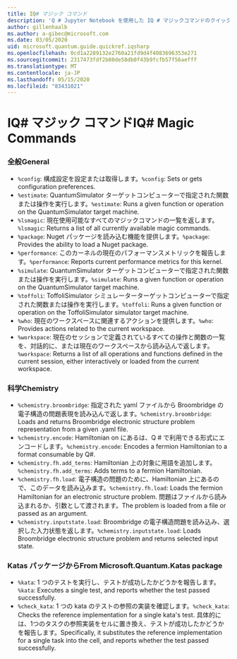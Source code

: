 ```yaml
---
title: IQ# マジック コマンド
description: 'Q # Jupyter Notebook を使用した IQ # マジックコマンドのクイックリファレンスページ'
author: gillenhaalb
ms.author: a-gibec@microsoft.com
ms.date: 03/05/2020
uid: microsoft.quantum.guide.quickref.iqsharp
ms.openlocfilehash: 0cd1a2289132e2760a21fd9d4f4083696353e271
ms.sourcegitcommit: 2317473fdf2b80de58db0f43b9fcfb57f56aefff
ms.translationtype: MT
ms.contentlocale: ja-JP
ms.lasthandoff: 05/15/2020
ms.locfileid: "83431021"
---
```

# <a name="iq-magic-commands"></a><span data-ttu-id="b5624-103">IQ# マジック コマンド</span><span class="sxs-lookup"><span data-stu-id="b5624-103">IQ# Magic Commands</span></span>

### <a name="general"></a><span data-ttu-id="b5624-104">全般</span><span class="sxs-lookup"><span data-stu-id="b5624-104">General</span></span>

- <span data-ttu-id="b5624-105">`%config`: 構成設定を設定または取得します。</span><span class="sxs-lookup"><span data-stu-id="b5624-105">`%config`: Sets or gets configuration preferences.</span></span>
- <span data-ttu-id="b5624-106">`%estimate`: QuantumSimulator ターゲットコンピューターで指定された関数または操作を実行します。</span><span class="sxs-lookup"><span data-stu-id="b5624-106">`%estimate`: Runs a given function or operation on the QuantumSimulator target machine.</span></span>
- <span data-ttu-id="b5624-107">`%lsmagic`: 現在使用可能なすべてのマジックコマンドの一覧を返します。</span><span class="sxs-lookup"><span data-stu-id="b5624-107">`%lsmagic`: Returns a list of all currently available magic commands.</span></span>
- <span data-ttu-id="b5624-108">`%package`: Nuget パッケージを読み込む機能を提供します。</span><span class="sxs-lookup"><span data-stu-id="b5624-108">`%package`: Provides the ability to load a Nuget package.</span></span>
- <span data-ttu-id="b5624-109">`%performance`: このカーネルの現在のパフォーマンスメトリックを報告します。</span><span class="sxs-lookup"><span data-stu-id="b5624-109">`%performance`: Reports current performance metrics for this kernel.</span></span>
- <span data-ttu-id="b5624-110">`%simulate`: QuantumSimulator ターゲットコンピューターで指定された関数または操作を実行します。</span><span class="sxs-lookup"><span data-stu-id="b5624-110">`%simulate`: Runs a given function or operation on the QuantumSimulator target machine.</span></span>
- <span data-ttu-id="b5624-111">`%toffoli`: ToffoliSimulator シミュレーターターゲットコンピューターで指定された関数または操作を実行します。</span><span class="sxs-lookup"><span data-stu-id="b5624-111">`%toffoli`: Runs a given function or operation on the ToffoliSimulator simulator target machine.</span></span>
- <span data-ttu-id="b5624-112">`%who`: 現在のワークスペースに関連するアクションを提供します。</span><span class="sxs-lookup"><span data-stu-id="b5624-112">`%who`: Provides actions related to the current workspace.</span></span>
- <span data-ttu-id="b5624-113">`%workspace`: 現在のセッションで定義されているすべての操作と関数の一覧を、対話的に、または現在のワークスペースから読み込んで返します。</span><span class="sxs-lookup"><span data-stu-id="b5624-113">`%workspace`: Returns a list of all operations and functions defined in the current session, either interactively or loaded from the current workspace.</span></span>

### <a name="chemistry"></a><span data-ttu-id="b5624-114">科学</span><span class="sxs-lookup"><span data-stu-id="b5624-114">Chemistry</span></span>

- <span data-ttu-id="b5624-115">`%chemistry.broombridge`: 指定された yaml ファイルから Broombridge の電子構造の問題表現を読み込んで返します。</span><span class="sxs-lookup"><span data-stu-id="b5624-115">`%chemistry.broombridge`: Loads and returns Broombridge electronic structure problem representation from a given .yaml file.</span></span>
- <span data-ttu-id="b5624-116">`%chemistry.encode`: Hamiltonian on にあるは、Q # で利用できる形式にエンコードします。</span><span class="sxs-lookup"><span data-stu-id="b5624-116">`%chemistry.encode`: Encodes a fermion Hamiltonian to a format consumable by Q#.</span></span>
- <span data-ttu-id="b5624-117">`%chemistry.fh.add_terms`: Hamiltonian 上の対象に用語を追加します。</span><span class="sxs-lookup"><span data-stu-id="b5624-117">`%chemistry.fh.add_terms`: Adds terms to a fermion Hamiltonian.</span></span>
- <span data-ttu-id="b5624-118">`%chemistry.fh.load`: 電子構造の問題のために、Hamiltonian 上にあるので、このデータを読み込みます。</span><span class="sxs-lookup"><span data-stu-id="b5624-118">`%chemistry.fh.load`: Loads the fermion Hamiltonian for an electronic structure problem.</span></span> <span data-ttu-id="b5624-119">問題はファイルから読み込まれるか、引数として渡されます。</span><span class="sxs-lookup"><span data-stu-id="b5624-119">The problem is loaded from a file or passed as an argument.</span></span>
- <span data-ttu-id="b5624-120">`%chemistry.inputstate.load`: Broombridge の電子構造問題を読み込み、選択した入力状態を返します。</span><span class="sxs-lookup"><span data-stu-id="b5624-120">`%chemistry.inputstate.load`: Loads Broombridge electronic structure problem and returns selected input state.</span></span>

### <a name="from-microsoftquantumkatas-package"></a><span data-ttu-id="b5624-121">Katas パッケージから</span><span class="sxs-lookup"><span data-stu-id="b5624-121">From Microsoft.Quantum.Katas package</span></span>

- <span data-ttu-id="b5624-122">`%kata`: 1 つのテストを実行し、テストが成功したかどうかを報告します。</span><span class="sxs-lookup"><span data-stu-id="b5624-122">`%kata`: Executes a single test, and reports whether the test passed successfully.</span></span>
- <span data-ttu-id="b5624-123">`%check_kata`: 1 つの kata のテストの参照の実装を確認します。</span><span class="sxs-lookup"><span data-stu-id="b5624-123">`%check_kata`: Checks the reference implementation for a single kata's test.</span></span>
    <span data-ttu-id="b5624-124">具体的には、1つのタスクの参照実装をセルに置き換え、テストが成功したかどうかを報告します。</span><span class="sxs-lookup"><span data-stu-id="b5624-124">Specifically, it substitutes the reference implementation for a single task into the cell, and reports whether the test passed successfully.</span></span>
